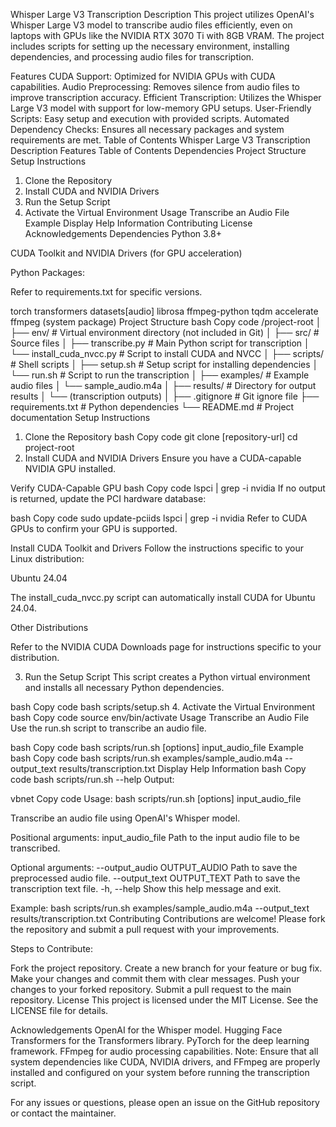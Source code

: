 Whisper Large V3 Transcription
Description
This project utilizes OpenAI's Whisper Large V3 model to transcribe audio files efficiently, even on laptops with GPUs like the NVIDIA RTX 3070 Ti with 8GB VRAM. The project includes scripts for setting up the necessary environment, installing dependencies, and processing audio files for transcription.

Features
CUDA Support: Optimized for NVIDIA GPUs with CUDA capabilities.
Audio Preprocessing: Removes silence from audio files to improve transcription accuracy.
Efficient Transcription: Utilizes the Whisper Large V3 model with support for low-memory GPU setups.
User-Friendly Scripts: Easy setup and execution with provided scripts.
Automated Dependency Checks: Ensures all necessary packages and system requirements are met.
Table of Contents
Whisper Large V3 Transcription
Description
Features
Table of Contents
Dependencies
Project Structure
Setup Instructions
1. Clone the Repository
2. Install CUDA and NVIDIA Drivers
3. Run the Setup Script
4. Activate the Virtual Environment
Usage
Transcribe an Audio File
Example
Display Help Information
Contributing
License
Acknowledgements
Dependencies
Python 3.8+

CUDA Toolkit and NVIDIA Drivers (for GPU acceleration)

Python Packages:

Refer to requirements.txt for specific versions.

torch
transformers
datasets[audio]
librosa
ffmpeg-python
tqdm
accelerate
ffmpeg (system package)
Project Structure
bash
Copy code
/project-root
│
├── env/                     # Virtual environment directory (not included in Git)
│
├── src/                     # Source files
│   ├── transcribe.py                 # Main Python script for transcription
│   └── install_cuda_nvcc.py          # Script to install CUDA and NVCC
│
├── scripts/                 # Shell scripts
│   ├── setup.sh                     # Setup script for installing dependencies
│   └── run.sh                       # Script to run the transcription
│
├── examples/                # Example audio files
│   └── sample_audio.m4a
│
├── results/                 # Directory for output results
│   └── (transcription outputs)
│
├── .gitignore               # Git ignore file
├── requirements.txt         # Python dependencies
└── README.md                # Project documentation
Setup Instructions
1. Clone the Repository
bash
Copy code
git clone [repository-url]
cd project-root
2. Install CUDA and NVIDIA Drivers
Ensure you have a CUDA-capable NVIDIA GPU installed.

Verify CUDA-Capable GPU
bash
Copy code
lspci | grep -i nvidia
If no output is returned, update the PCI hardware database:

bash
Copy code
sudo update-pciids
lspci | grep -i nvidia
Refer to CUDA GPUs to confirm your GPU is supported.

Install CUDA Toolkit and Drivers
Follow the instructions specific to your Linux distribution:

Ubuntu 24.04

The install_cuda_nvcc.py script can automatically install CUDA for Ubuntu 24.04.

Other Distributions

Refer to the NVIDIA CUDA Downloads page for instructions specific to your distribution.

3. Run the Setup Script
This script creates a Python virtual environment and installs all necessary Python dependencies.

bash
Copy code
bash scripts/setup.sh
4. Activate the Virtual Environment
bash
Copy code
source env/bin/activate
Usage
Transcribe an Audio File
Use the run.sh script to transcribe an audio file.

bash
Copy code
bash scripts/run.sh [options] input_audio_file
Example
bash
Copy code
bash scripts/run.sh examples/sample_audio.m4a --output_text results/transcription.txt
Display Help Information
bash
Copy code
bash scripts/run.sh --help
Output:

vbnet
Copy code
Usage: bash scripts/run.sh [options] input_audio_file

Transcribe an audio file using OpenAI's Whisper model.

Positional arguments:
  input_audio_file              Path to the input audio file to be transcribed.

Optional arguments:
  --output_audio OUTPUT_AUDIO   Path to save the preprocessed audio file.
  --output_text OUTPUT_TEXT     Path to save the transcription text file.
  -h, --help                    Show this help message and exit.

Example:
  bash scripts/run.sh examples/sample_audio.m4a --output_text results/transcription.txt
Contributing
Contributions are welcome! Please fork the repository and submit a pull request with your improvements.

Steps to Contribute:

Fork the project repository.
Create a new branch for your feature or bug fix.
Make your changes and commit them with clear messages.
Push your changes to your forked repository.
Submit a pull request to the main repository.
License
This project is licensed under the MIT License. See the LICENSE file for details.

Acknowledgements
OpenAI for the Whisper model.
Hugging Face Transformers for the Transformers library.
PyTorch for the deep learning framework.
FFmpeg for audio processing capabilities.
Note: Ensure that all system dependencies like CUDA, NVIDIA drivers, and FFmpeg are properly installed and configured on your system before running the transcription script.

For any issues or questions, please open an issue on the GitHub repository or contact the maintainer.

